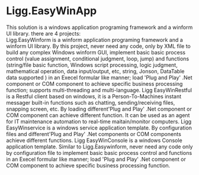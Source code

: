 # Ligg.EasyWinApp
  This solution  is a windows application programing framework and a winform UI library.  there are 4 projects:  
  Ligg.EasyWinform is a winform application programing framework and a winform UI library. By this project, never need any code, only by XML file to build any complex Windows winform GUI, implement basic basic process control (value assignment, conditional judgment, loop, jump) and functions (string/file basic function, Windows script processing, logic judgment, mathematical operation, data input/output, etc, string, Jonson, DataTable data supported ) in an Execel formular like manner; load 'Plug and Play' .Net component or COM component to achieve specific business processing function; supports multi-threading and multi-language.
  Ligg EasyWinRestful  is a Restful client based on windows, it is a Person-To-Machines instant messager built-in functions such as chatting, sending/receiving files, snapping screen, etc.  By loading different'Plug and Play' .Net component or COM component can achieve different function. It can be used as an agent for IT maintenance automation to real-time maitain/monitor computers.
  Ligg EasyWinservice  is a windows service application template. By configuration files and different'Plug and Play' .Net components or COM components achieve different functions. 
  Ligg EasyWinConsole  is a windows Console application template. Similar to Ligg.Easywinform, never need any code only by configuration file to implement basic basic process control and functions in an Execel formular like manner; load 'Plug and Play' .Net component or COM component to achieve specific business processing function.